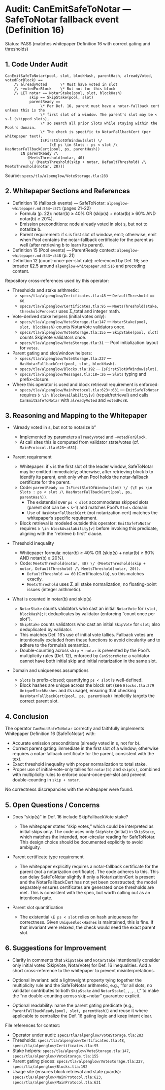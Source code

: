# Audit: CanEmitSafeToNotar — SafeToNotar fallback event (Definition 16)

Status: PASS (matches whitepaper Definition 16 with correct gating and thresholds)

## 1. Code Under Audit

```
CanEmitSafeToNotar(pool, slot, blockHash, parentHash, alreadyVoted, votedForBlock) ==
    /\ alreadyVoted      \* Must have voted in slot
    /\ ~votedForBlock    \* But not for this block
    /\ LET notar == NotarStake(pool, slot, blockHash)
           skip == SkipStake(pool, slot)
           parentReady == 
                \* Per Def. 16, parent must have a notar-fallback cert unless this is the
                \* first slot of a window. The parent's slot may be < s-1 (skipped slots),
                \* so search all prior Slots while staying within the Pool's domain.
                \* The check is specific to NotarFallbackCert (per whitepaper text).
                IsFirstSlotOfWindow(slot) \/
                    (\E ps \in Slots : ps < slot /\ HasNotarFallbackCert(pool, ps, parentHash))
       IN parentReady /\
          (MeetsThreshold(notar, 40)
           \/ (MeetsThreshold(skip + notar, DefaultThreshold) /\ MeetsThreshold(notar, 20)))
```

Source: `specs/tla/alpenglow/VoteStorage.tla:283`

## 2. Whitepaper Sections and References

- Definition 16 (fallback events) — SafeToNotar: `alpenglow-whitepaper.md:554`–`:571` (pages 21–22)
  - Formula (p. 22): notar(b) ≥ 40% OR (skip(s) + notar(b) ≥ 60% AND notar(b) ≥ 20%).
  - Emission preconditions: node already voted in slot s, but not to notarize b.
  - Parent requirement: if s is first slot of window, emit; otherwise, emit when Pool contains the notar-fallback certificate for the parent as well (after retrieving b to learn its parent).
- Definition 15 (Pool events) — ParentReady context: `alpenglow-whitepaper.md:543`–`:548` (p. 21)
- Definition 12 (count-once-per-slot rule): referenced by Def. 16; see broader §2.5 around `alpenglow-whitepaper.md:516` and preceding content.

Repository cross-references used by this operator:
- Thresholds and stake arithmetic:
  - `specs/tla/alpenglow/Certificates.tla:48` — `DefaultThreshold == 60`.
  - `specs/tla/alpenglow/Certificates.tla:95` — `MeetsThreshold(stake, thresholdPercent)` uses Σ_total and integer math.
- Vote-derived stake helpers (initial votes only):
  - `specs/tla/alpenglow/VoteStorage.tla:147` — `NotarStake(pool, slot, blockHash)` counts NotarVote validators once.
  - `specs/tla/alpenglow/VoteStorage.tla:155` — `SkipStake(pool, slot)` counts SkipVote validators once.
  - `specs/tla/alpenglow/VoteStorage.tla:31` — Pool initialization layout for `votes`.
- Parent gating and slot/window helpers:
  - `specs/tla/alpenglow/VoteStorage.tla:227` — `HasNotarFallbackCert(pool, slot, blockHash)`.
  - `specs/tla/alpenglow/Blocks.tla:192` — `IsFirstSlotOfWindow(slot)`.
  - `specs/tla/alpenglow/Messages.tla:18`–`:26` — `Slots` typing and prefix-closure.
- Where this operator is used and block retrieval requirement is enforced:
  - `specs/tla/alpenglow/MainProtocol.tla:623`–`:631` — `EmitSafeToNotar` requires `b \in blockAvailability[v]` (repair/retrieval) and calls `CanEmitSafeToNotar` with `alreadyVoted` and `votedForB`.

## 3. Reasoning and Mapping to the Whitepaper

- “Already voted in s, but not to notarize b”
  - Implemented by parameters `alreadyVoted` and `~votedForBlock`.
  - At call sites this is computed from validator state/votes (cf. `MainProtocol.tla:623`–`:631`).

- Parent requirement
  - Whitepaper: if `s` is the first slot of the leader window, SafeToNotar may be emitted immediately; otherwise, after retrieving block b to identify its parent, emit only when Pool holds the notar-fallback certificate for the parent.
  - Code: `parentReady == IsFirstSlotOfWindow(slot) \/ (\E ps \in Slots : ps < slot /\ HasNotarFallbackCert(pool, ps, parentHash))`.
    - The existential over `ps < slot` accommodates skipped slots (parent slot can be < s-1) and matches Pool’s `Slots` domain.
    - Use of `HasNotarFallbackCert` (not notarization cert) matches the whitepaper’s specific requirement.
  - Block retrieval is modeled outside this operator: `EmitSafeToNotar` requires `b \in blockAvailability[v]` before invoking this predicate, aligning with the “retrieve b first” clause.

- Threshold inequality
  - Whitepaper formula: notar(b) ≥ 40% OR (skip(s) + notar(b) ≥ 60% AND notar(b) ≥ 20%).
  - Code: `MeetsThreshold(notar, 40) \/ (MeetsThreshold(skip + notar, DefaultThreshold) /\ MeetsThreshold(notar, 20))`.
    - `DefaultThreshold == 60` (Certificates.tla), so this matches exactly.
    - `MeetsThreshold` uses Σ_all stake normalization; no floating-point issues (integer arithmetic).

- What is counted in notar(b) and skip(s)
  - `NotarStake` counts validators who cast an initial `NotarVote` for `(slot, blockHash)`; it deduplicates by validator (enforcing “count once per slot”).
  - `SkipStake` counts validators who cast an initial `SkipVote` for `slot`; also deduplicated by validator.
  - This matches Def. 16’s use of initial vote tallies. Fallback votes are intentionally excluded from these functions to avoid circularity and to adhere to the formula’s semantics.
  - Double-counting across `skip + notar` is prevented by the Pool’s multiplicity rules (Def. 12), enforced by `CanStoreVote`: a validator cannot have both initial skip and initial notarization in the same slot.

- Domain and uniqueness assumptions
  - `Slots` is prefix-closed; quantifying `ps < slot` is well-defined.
  - Block hashes are unique across the block set (see `Blocks.tla:279` `UniqueBlockHashes` and its usage), ensuring that checking `HasNotarFallbackCert(pool, ps, parentHash)` implicitly targets the correct parent slot.

## 4. Conclusion

The operator `CanEmitSafeToNotar` correctly and faithfully implements Whitepaper Definition 16 (SafeToNotar) with:
- Accurate emission preconditions (already voted in s, not for b).
- Correct parent gating: immediate in the first slot of a window; otherwise requires a notar-fallback certificate for the parent, consistent with the text.
- Exact threshold inequality with proper normalization to total stake.
- Proper use of initial-vote-only tallies for `notar(b)` and `skip(s)`, combined with multiplicity rules to enforce count-once-per-slot and prevent double-counting in `skip + notar`.

No correctness discrepancies with the whitepaper were found.

## 5. Open Questions / Concerns

- Does “skip(s)” in Def. 16 include SkipFallbackVote stake?
  - The whitepaper states “skip votes,” which could be interpreted as initial skips only. The code uses only `SkipVote` (initial) in `SkipStake`, which matches the intended, non-circular reading for SafeToNotar. This design choice should be documented explicitly to avoid ambiguity.

- Parent certificate type requirement
  - The whitepaper explicitly requires a notar-fallback certificate for the parent (not a notarization certificate). The code adheres to this. This can delay SafeToNotar slightly if only a NotarizationCert is present and the NotarFallbackCert has not yet been constructed; the model separately ensures certificates are generated once thresholds are met. This is consistent with the spec, but worth calling out as an intentional gate.

- Parent slot quantification
  - The existential `\E ps < slot` relies on hash uniqueness for correctness. Given `UniqueBlockHashes` is maintained, this is fine. If that invariant were relaxed, the check would need the exact parent slot.

## 6. Suggestions for Improvement

- Clarify in comments that `SkipStake` and `NotarStake` intentionally consider only initial votes (SkipVote, NotarVote) for Def. 16 inequalities. Add a short cross-reference to the whitepaper to prevent misinterpretations.

- Optional invariant: add a lightweight property tying together the multiplicity rule and the SafeToNotar arithmetic, e.g., “for all slots, no validator contributes to both `SkipStake` and `NotarStake(_,_,_)`,” to make the “no double-counting across skip+notar” guarantee explicit.

- Optional readability: name the parent gating predicate (e.g., `ParentFallbackReady(pool, slot, parentHash)`) and reuse it where applicable to centralize the Def. 16 gating logic and keep intent clear.

File references for context:
- Operator under audit: `specs/tla/alpenglow/VoteStorage.tla:283`
- Thresholds: `specs/tla/alpenglow/Certificates.tla:48`, `specs/tla/alpenglow/Certificates.tla:95`
- Stake helpers: `specs/tla/alpenglow/VoteStorage.tla:147`, `specs/tla/alpenglow/VoteStorage.tla:155`
- Parent gating pieces: `specs/tla/alpenglow/VoteStorage.tla:227`, `specs/tla/alpenglow/Blocks.tla:192`
- Usage site (ensures block retrieval and state guards): `specs/tla/alpenglow/MainProtocol.tla:623`, `specs/tla/alpenglow/MainProtocol.tla:631`

